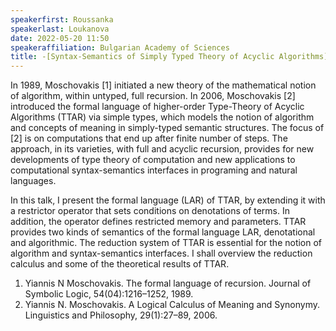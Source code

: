 ```yaml
---
speakerfirst: Roussanka
speakerlast: Loukanova
date: 2022-05-20 11:50
speakeraffiliation: Bulgarian Academy of Sciences
title: -[Syntax-Semantics of Simply Typed Theory of Acyclic Algorithms] (cancelled)
---
```


In 1989, Moschovakis [1] initiated a new theory of the mathematical notion of algorithm, within untyped, full recursion. In 2006, Moschovakis [2] introduced the formal language of higher-order  Type-Theory of Acyclic Algorithms (TTAR) via simple types, which models the notion of algorithm and concepts of meaning in simply-typed semantic structures. The focus of [2] is on computations that end up after finite number of steps. The approach, in its varieties, with full and acyclic recursion, provides for new developments of type theory of computation and new applications to computational syntax-semantics interfaces in programing and natural languages.

In this talk, I present the formal language (LAR) of TTAR, by extending it with a restrictor operator that sets conditions on denotations of terms. In addition, the operator defines restricted memory and parameters. TTAR provides two kinds of semantics of the formal language LAR, denotational and algorithmic. The reduction system of TTAR is essential for the notion of algorithm and syntax-semantics interfaces. I shall overview the reduction calculus and some of the theoretical results of TTAR.

1. Yiannis N Moschovakis. The formal language of recursion. Journal of Symbolic Logic, 54(04):1216–1252, 1989.
2. Yiannis N. Moschovakis. A Logical Calculus of Meaning and Synonymy. Linguistics and Philosophy, 29(1):27–89, 2006.
